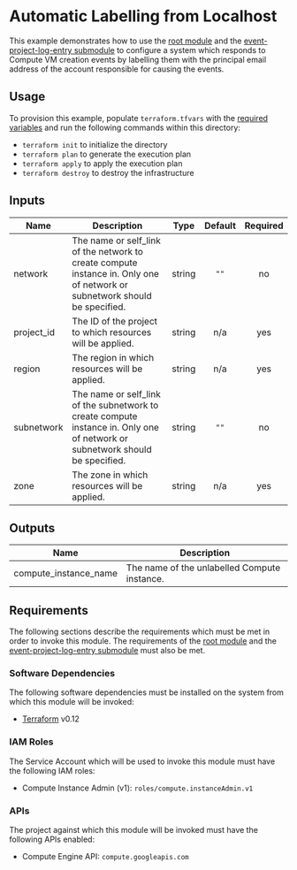 # Automatic Labelling from Localhost

This example demonstrates how to use the
[root module][root-module] and the
[event-project-log-entry submodule][event-project-log-entry-submodule]
to configure a system
which responds to Compute VM creation events by labelling them with the
principal email address of the account responsible for causing the events.

## Usage

To provision this example, populate `terraform.tfvars` with the [required variables](#inputs) and run the following commands within
this directory:

- `terraform init` to initialize the directory
- `terraform plan` to generate the execution plan
- `terraform apply` to apply the execution plan
- `terraform destroy` to destroy the infrastructure

<!-- BEGINNING OF PRE-COMMIT-TERRAFORM DOCS HOOK -->
## Inputs

| Name | Description | Type | Default | Required |
|------|-------------|:----:|:-----:|:-----:|
| network | The name or self_link of the network to create compute instance in. Only one of network or subnetwork should be specified. | string | `""` | no |
| project\_id | The ID of the project to which resources will be applied. | string | n/a | yes |
| region | The region in which resources will be applied. | string | n/a | yes |
| subnetwork | The name or self_link of the subnetwork to create compute instance in. Only one of network or subnetwork should be specified. | string | `""` | no |
| zone | The zone in which resources will be applied. | string | n/a | yes |

## Outputs

| Name | Description |
|------|-------------|
| compute\_instance\_name | The name of the unlabelled Compute instance. |

<!-- END OF PRE-COMMIT-TERRAFORM DOCS HOOK -->

## Requirements

The following sections describe the requirements which must be met in
order to invoke this module. The requirements of the
[root module][root-module-requirements] and the
[event-project-log-entry submodule][event-project-log-entry-submodule-requirements]
must also be met.

### Software Dependencies

The following software dependencies must be installed on the system
from which this module will be invoked:

- [Terraform][terraform-site] v0.12

### IAM Roles

The Service Account which will be used to invoke this module must have
the following IAM roles:

- Compute Instance Admin (v1): `roles/compute.instanceAdmin.v1`

### APIs

The project against which this module will be invoked must have the
following APIs enabled:

- Compute Engine API: `compute.googleapis.com`

[event-project-log-entry-submodule-requirements]: ../../modules/event-project-log-entry/README.md#requirements
[event-project-log-entry-submodule]: ../../modules/event-project-log-entry
[root-module-requirements]: ../../README.md#requirements
[root-module]: ../..
[terraform-site]: https://terraform.io/

